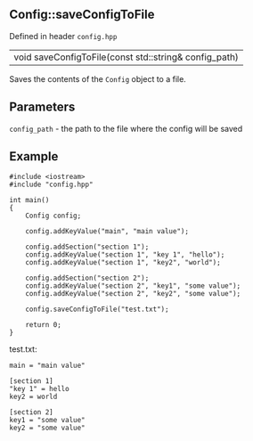 ## Config::saveConfigToFile
Defined in header `config.hpp`

| |
| --- |
| void saveConfigToFile(const std::string& config_path) |

Saves the contents of the `Config` object to a file.

## Parameters
`config_path` - the path to the file where the config will be saved

## Example
```
#include <iostream>
#include "config.hpp"

int main()
{
    Config config;

    config.addKeyValue("main", "main value");

    config.addSection("section 1");
    config.addKeyValue("section 1", "key 1", "hello");
    config.addKeyValue("section 1", "key2", "world");

    config.addSection("section 2");
    config.addKeyValue("section 2", "key1", "some value");
    config.addKeyValue("section 2", "key2", "some value");
    
    config.saveConfigToFile("test.txt");
    
    return 0;
}
```

test.txt:
```
main = "main value"

[section 1]
"key 1" = hello
key2 = world

[section 2]
key1 = "some value"
key2 = "some value"
```
